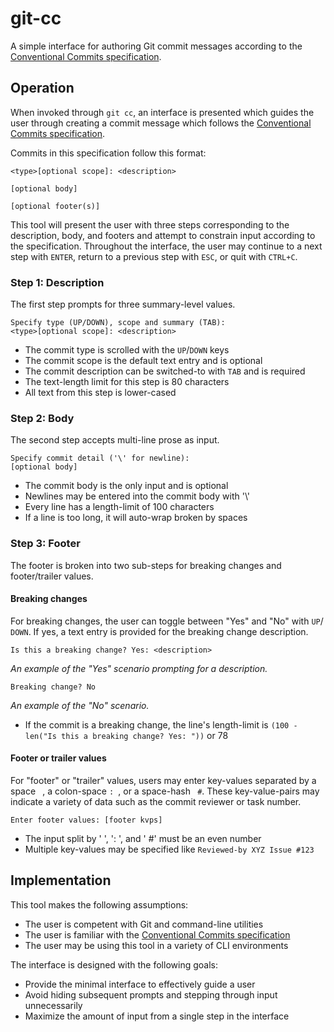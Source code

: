 # git-cc

A simple interface for authoring Git commit messages according to the 
[Conventional Commits specification](https://www.conventionalcommits.org).

## Operation

When invoked through `git cc`, an interface is presented which guides the user 
through creating a commit message which follows the 
[Conventional Commits specification](https://www.conventionalcommits.org).

Commits in this specification follow this format:

```
<type>[optional scope]: <description>

[optional body]

[optional footer(s)]
```

This tool will present the user with three steps corresponding to the 
description, body, and footers and attempt to constrain input according to the 
specification. Throughout the interface, the user may continue to a next step 
with `ENTER`, return to a previous step with `ESC`, or quit with `CTRL+C`.

### Step 1: Description

The first step prompts for three summary-level values.

```
Specify type (UP/DOWN), scope and summary (TAB):
<type>[optional scope]: <description>
```

 - The commit type is scrolled with the `UP`/`DOWN` keys
 - The commit scope is the default text entry and is optional
 - The commit description can be switched-to with `TAB` and is required
 - The text-length limit for this step is 80 characters
 - All text from this step is lower-cased

### Step 2: Body

The second step accepts multi-line prose as input.

```
Specify commit detail ('\' for newline):
[optional body]
```

 - The commit body is the only input and is optional
 - Newlines may be entered into the commit body with '\\'
 - Every line has a length-limit of 100 characters
 - If a line is too long, it will auto-wrap broken by spaces

### Step 3: Footer

The footer is broken into two sub-steps for breaking changes and footer/trailer 
values.

#### Breaking changes

For breaking changes, the user can toggle between "Yes" and "No" with `UP`/
`DOWN`. If yes, a text entry is provided for the breaking change description.

```
Is this a breaking change? Yes: <description>
```
_An example of the "Yes" scenario prompting for a description._

```
Breaking change? No
```
_An example of the "No" scenario._

 - If the commit is a breaking change, the line's length-limit is 
 `(100 - len("Is this a breaking change? Yes: "))` or 78

#### Footer or trailer values

For "footer" or "trailer" values, users may enter key-values separated by a 
space ` `, a colon-space `: `, or a space-hash ` #`. These key-value-pairs may 
indicate a variety of data such as the commit reviewer or task number.

```
Enter footer values: [footer kvps]
```

 - The input split by ' ', ': ', and ' #' must be an even number
 - Multiple key-values may be specified like `Reviewed-by XYZ Issue #123`

## Implementation

This tool makes the following assumptions:
 - The user is competent with Git and command-line utilities
 - The user is familiar with the [Conventional Commits specification](https://www.conventionalcommits.org)
 - The user may be using this tool in a variety of CLI environments

The interface is designed with the following goals:
 - Provide the minimal interface to effectively guide a user
 - Avoid hiding subsequent prompts and stepping through input unnecessarily
 - Maximize the amount of input from a single step in the interface
